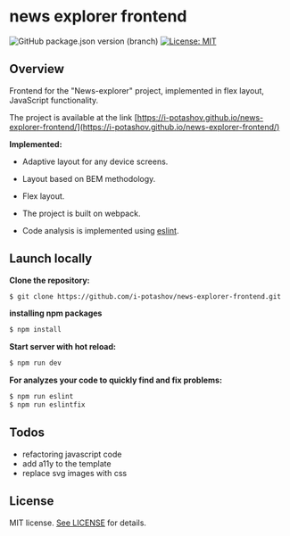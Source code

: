 # news explorer frontend
![GitHub package.json version (branch)](https://img.shields.io/github/package-json/v/I-potashov/news-explorer-frontend/level-2?color=green)
[![License: MIT](https://img.shields.io/badge/License-MIT-yellow.svg)](LICENSE)

## Overview
Frontend for the "News-explorer" project, implemented in flex layout, JavaScript functionality.

The project is available at the link [https://i-potashov.github.io/news-explorer-frontend/](https://i-potashov.github.io/news-explorer-frontend/)

**Implemented:**
* Adaptive layout for any device screens.

* Layout based on BEM methodology.

* Flex layout.

* The project is built on webpack.

* Code analysis is implemented using [eslint](https://www.npmjs.com/package/eslint).


## Launch locally

**Clone the repository:**
```sh
$ git clone https://github.com/i-potashov/news-explorer-frontend.git
```

**installing npm packages**
```sh
$ npm install
```

**Start server with hot reload:**
```sh
$ npm run dev
```

**For analyzes your code to quickly find and fix problems:**
```sh
$ npm run eslint
$ npm run eslintfix
```

## Todos

 - refactoring javascript code
 - add a11y to the template
 - replace svg images with css
 
## License

MIT license. [See LICENSE](./LICENSE) for details.
